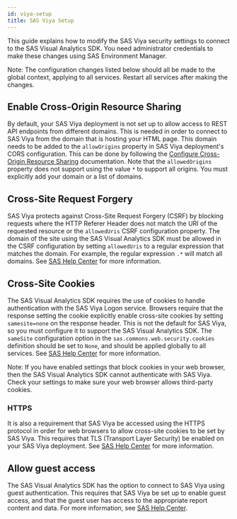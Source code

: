 ```yaml
---
id: viya-setup
title: SAS Viya Setup
---
```


This guide explains how to modify the SAS Viya security settings to connect to the SAS Visual Analytics SDK. You need administrator credentials to make these changes using SAS Environment Manager.

Note: The configuration changes listed below should all be made to the global context, applying to all services. Restart all services after making the changes.

## Enable Cross-Origin Resource Sharing

By default, your SAS Viya deployment is not set up to allow access to REST API endpoints from different domains. This is
needed in order to connect to SAS Viya from the domain that is hosting your HTML page. This domain needs to be added to the
`allowOrigins` property in SAS Viya deployment's CORS configuration. This can be done by following the <a target="_blank" href="https://documentation.sas.com/?cdcId=sasadmincdc&cdcVersion=default&docsetId=calauthmdl&docsetTarget=n1iyx40th7exrqn1ej8t12gfhm88.htm#p04ifnaixhf85in1xo7zrr2fgimf">Configure Cross-Origin Resource Sharing</a> documentation. Note that the `allowedOrigins` property does not support using the value `*` to support all origins. You must explicitly add your domain or a list of domains.

## Cross-Site Request Forgery

SAS Viya protects against Cross-Site Request Forgery (CSRF) by blocking requests where the HTTP Referer Header does not match the URI of the requested resource or the `allowedUris` CSRF configuration property. The domain of the site using the SAS Visual Analytics SDK must be allowed in the CSRF configuration by setting `allowedUris` to a regular expression that matches the domain. For example, the regular expression `.*` will match all domains.  See <a target="_blank" href="https://documentation.sas.com/?cdcId=sasadmincdc&cdcVersion=default&docsetId=calconfigref&docsetTarget=p1fejrlg8b007jn1krvvwzy5q7tn.htm#n0nf0wwa3p7mjhn11926x4k9gl72">SAS Help Center</a> for more information.

## Cross-Site Cookies

The SAS Visual Analytics SDK requires the use of cookies to handle authentication with the SAS Viya Logon service. Browsers require that the response setting the cookie explicitly enable cross-site cookies by setting `samesite=none` on the response header. This is not the default for SAS Viya, so you must configure it to support the SAS Visual Analytics SDK. The `sameSite` configuration option in the `sas.commons.web.security.cookies` definition should be set to `None`, and should be applied globally to all services. See <a target="_blank" href="https://documentation.sas.com/?cdcId=sasadmincdc&cdcVersion=default&docsetId=calauthmdl&docsetTarget=n1iyx40th7exrqn1ej8t12gfhm88.htm#p18ctm7c29p2z3n1cahhb0qvwaa6">SAS Help Center</a> for more information.

Note: If you have enabled settings that block cookies in your web browser, then the SAS Visual Analytics SDK cannot authenticate with SAS Viya. Check your settings to make sure your web browser allows third-party cookies.

### HTTPS
It is also a requirement that SAS Viya be accessed using the HTTPS protocol in order for web browsers to allow cross-site cookies to be set by SAS Viya. This requires that TLS (Transport Layer Security) be enabled on your SAS Viya deployment. See <a target="_blank" href="https://documentation.sas.com/?cdcId=sasadmincdc&cdcVersion=default&docsetId=calencryptmotion&docsetTarget=n1bktkey9qb5z0n14fji0ss0b453.htm#p11136ylabo3k1n1rwctv2xrn8js">SAS Help Center</a> for more information.

## Allow guest access

The SAS Visual Analytics SDK has the option to connect to SAS Viya using guest authentication. This requires that SAS Viya be set up to enable guest access, and that the guest user has access to the appropriate report content and data. For more information, see 
<a target="_blank" href="https://documentation.sas.com/doc/en/sasadmincdc/default/calauthmdl/n1iyx40th7exrqn1ej8t12gfhm88.htm#n067qoyrgu1yohn19nq4ehy8o0b3">SAS Help Center</a>.